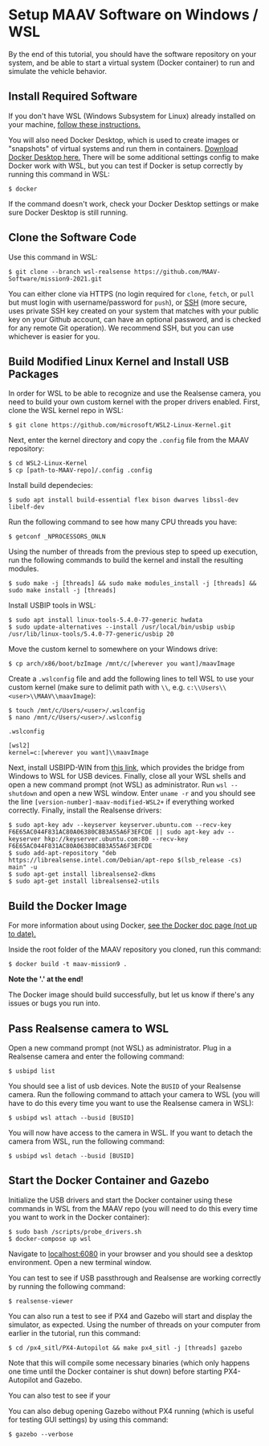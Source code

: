 # Setup MAAV Software on Windows / WSL

By the end of this tutorial, you should have the software repository on your system, and be able to start a virtual system (Docker container) to run and simulate the vehicle behavior.

## Install Required Software

If you don't have WSL (Windows Subsystem for Linux) already installed on your machine, [follow these instructions.](https://eecs280staff.github.io/p1-stats/setup_wsl.html)

You will also need Docker Desktop, which is used to create images or "snapshots" of virtual systems and run them in containers. [Download Docker Desktop here.](https://docs.docker.com/get-docker/) There will be some additional settings config to make Docker work with WSL, but you can test if Docker is setup correctly by running this command in WSL:
```
$ docker
```

If the command doesn't work, check your Docker Desktop settings or make sure Docker Desktop is still running.

## Clone the Software Code

Use this command in WSL:
```
$ git clone --branch wsl-realsense https://github.com/MAAV-Software/mission9-2021.git
```

You can either clone via HTTPS (no login required for `clone`, `fetch`, or `pull` but must login with username/password for `push`), or [SSH](https://docs.github.com/en/github/authenticating-to-github/connecting-to-github-with-ssh/generating-a-new-ssh-key-and-adding-it-to-the-ssh-agent) (more secure, uses private SSH key created on your system that matches with your public key on your Github account, can have an optional password, and is checked for any remote Git operation). We recommend SSH, but you can use whichever is easier for you.

## Build Modified Linux Kernel and Install USB Packages

In order for WSL to be able to recognize and use the Realsense camera, you need to build your own custom kernel with the proper drivers enabled. First, clone the WSL kernel repo in WSL:
```
$ git clone https://github.com/microsoft/WSL2-Linux-Kernel.git
```
Next, enter the kernel directory and copy the `.config` file from the MAAV repository:
```
$ cd WSL2-Linux-Kernel
$ cp [path-to-MAAV-repo]/.config .config
```
Install build dependecies:
```
$ sudo apt install build-essential flex bison dwarves libssl-dev libelf-dev
```
Run the following command to see how many CPU threads you have:
```
$ getconf _NPROCESSORS_ONLN
```
Using the number of threads from the previous step to speed up execution, run the following commands to build the kernel and install the resulting modules.
```
$ sudo make -j [threads] && sudo make modules_install -j [threads] && sudo make install -j [threads]
```
Install USBIP tools in WSL:
```
$ sudo apt install linux-tools-5.4.0-77-generic hwdata
$ sudo update-alternatives --install /usr/local/bin/usbip usbip /usr/lib/linux-tools/5.4.0-77-generic/usbip 20
```
Move the custom kernel to somewhere on your Windows drive:
```
$ cp arch/x86/boot/bzImage /mnt/c/[wherever you want]/maavImage
```
Create a `.wslconfig` file and add the following lines to tell WSL to use your custom kernel (make sure to delimit path with `\\`, e.g. `c:\\Users\\<user>\\MAAV\\maavImage`):
```
$ touch /mnt/c/Users/<user>/.wslconfig
$ nano /mnt/c/Users/<user>/.wslconfig
```
`.wslconfig`
```
[wsl2]
kernel=c:[wherever you want]\\maavImage
```
Next, install USBIPD-WIN from [this link](https://github.com/dorssel/usbipd-win/releases), which provides the bridge from Windows to WSL for USB devices. Finally, close all your WSL shells and open a new command prompt (not WSL) as administrator. Run `wsl --shutdown` and open a new WSL window. Enter `uname -r` and you should see the line `[version-number]-maav-modified-WSL2+` if everything worked correctly. Finally, install the Realsense drivers:
```
$ sudo apt-key adv --keyserver keyserver.ubuntu.com --recv-key F6E65AC044F831AC80A06380C8B3A55A6F3EFCDE || sudo apt-key adv --keyserver hkp://keyserver.ubuntu.com:80 --recv-key F6E65AC044F831AC80A06380C8B3A55A6F3EFCDE
$ sudo add-apt-repository "deb https://librealsense.intel.com/Debian/apt-repo $(lsb_release -cs) main" -u
$ sudo apt-get install librealsense2-dkms
$ sudo apt-get install librealsense2-utils
```
## Build the Docker Image

For more information about using Docker, [see the Docker doc page (not up to date).](./Docker.md)

Inside the root folder of the MAAV repository you cloned, run this command:
```
$ docker build -t maav-mission9 .
```
**Note the '.' at the end!**

The Docker image should build successfully, but let us know if there's any issues or bugs you run into.

## Pass Realsense camera to WSL

Open a new command prompt (not WSL) as administrator. Plug in a Realsense camera and enter the following command:
```
$ usbipd list
```
You should see a list of usb devices. Note the `BUSID` of your Realsense camera. Run the following command to attach your camera to WSL (you will have to do this every time you want to use the Realsense camera in WSL):
```
$ usbipd wsl attach --busid [BUSID]
```
You will now have access to the camera in WSL. If you want to detach the camera from WSL, run the following command:
```
$ usbipd wsl detach --busid [BUSID]
```

## Start the Docker Container and Gazebo

Initialize the USB drivers and start the Docker container using these commands in WSL from the MAAV repo (you will need to do this every time you want to work in the Docker container):
```
$ sudo bash /scripts/probe_drivers.sh
$ docker-compose up wsl
```
Navigate to [localhost:6080](http://localhost:6080) in your browser and you should see a desktop environment. Open a new terminal window.

You can test to see if USB passthrough and Realsense are working correctly by running the following command:
```
$ realsense-viewer
```

You can also run a test to see if PX4 and Gazebo will start and display the simulator, as expected. Using the number of threads on your computer from earlier in the tutorial, run this command:
```
$ cd /px4_sitl/PX4-Autopilot && make px4_sitl -j [threads] gazebo
```
Note that this will compile some necessary binaries (which only happens one time until the Docker container is shut down) before starting PX4-Autopilot and Gazebo.

You can also test to see if your

You can also debug opening Gazebo without PX4 running (which is useful for testing GUI settings) by using this command:
```
$ gazebo --verbose
```
